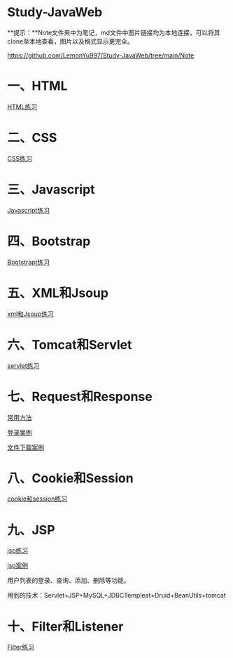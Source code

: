 # Study-JavaWeb

**提示：**Note文件夹中为笔记，md文件中图片链接均为本地连接，可以将其clone至本地查看，图片以及格式显示更完全。

https://github.com/LemonYu997/Study-JavaWeb/tree/main/Note

# 一、HTML

[HTML练习](https://github.com/LemonYu997/Study-JavaWeb/tree/main/HTML)

# 二、CSS

[CSS练习](https://github.com/LemonYu997/Study-JavaWeb/tree/main/CSS)

# 三、Javascript

[Javascript练习](https://github.com/LemonYu997/Study-JavaWeb/tree/main/JavaScript)

# 四、Bootstrap

[Bootstrapt练习](https://github.com/LemonYu997/Study-JavaWeb/tree/main/Bootstrap)

# 五、XML和Jsoup

[xml和Jsoup练习](https://github.com/LemonYu997/Study-JavaWeb/tree/main/xml)

# 六、Tomcat和Servlet

[servlet练习](https://github.com/LemonYu997/Study-JavaWeb/tree/main/Servlet)

# 七、Request和Response

[常用方法](https://github.com/LemonYu997/Study-JavaWeb/tree/main/Servlet)

[登录案例](https://github.com/LemonYu997/Study-JavaWeb/tree/main/login_test)

[文件下载案例](https://github.com/LemonYu997/Study-JavaWeb/tree/main/Servlet/src/web/download)

# 八、Cookie和Session

[cookie和session练习](https://github.com/LemonYu997/Study-JavaWeb/tree/main/Cookie)

# 九、JSP

[jsp练习](https://github.com/LemonYu997/Study-JavaWeb/tree/main/jsp)

[jsp案例](https://github.com/LemonYu997/Study-JavaWeb/tree/main/jsp_case)

用户列表的登录、查询、添加、删除等功能。

用到的技术：Servlet+JSP+MySQL+JDBCTempleat+Druid+BeanUtils+tomcat

# 十、Filter和Listener

[Filter练习](https://github.com/LemonYu997/Study-JavaWeb/tree/main/Filter)